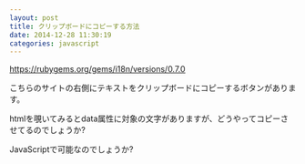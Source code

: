 ```yaml
---
layout: post
title: クリップボードにコピーする方法
date: 2014-12-28 11:30:19
categories: javascript
---
```

<p><a href="https://rubygems.org/gems/i18n/versions/0.7.0">https://rubygems.org/gems/i18n/versions/0.7.0</a></p>

<p>こちらのサイトの右側にテキストをクリップボードにコピーするボタンがあります。</p>

<p>htmlを覗いてみるとdata属性に対象の文字がありますが、どうやってコピーさせてるのでしょうか?</p>

<p>JavaScriptで可能なのでしょうか?</p>
